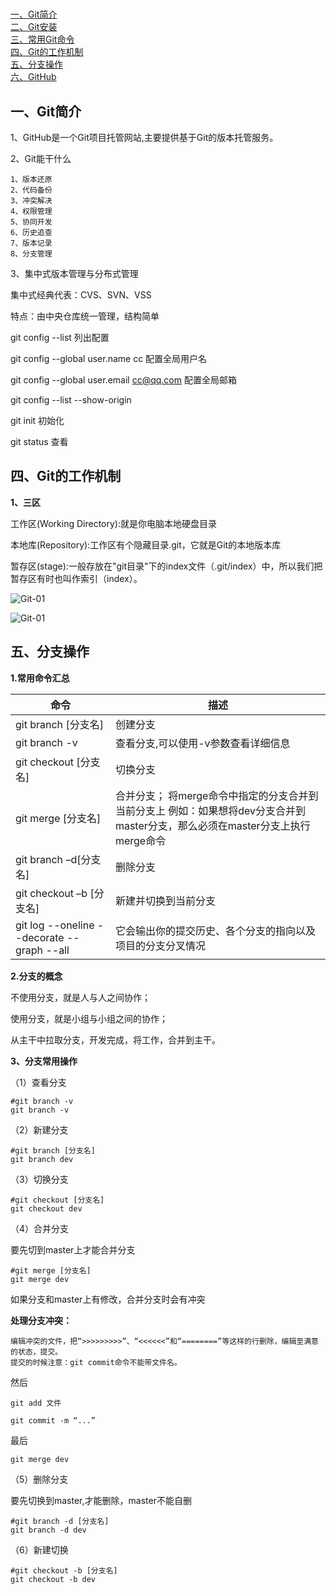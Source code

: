 # 

<nav>
<a href="#Git简介">一、Git简介</a><br/>
<a href="#二、Git安装">二、Git安装</a><br/>
<a href="#三、常用Git命令">三、常用Git命令</a><br/>
    <a href="#四、Git的工作机制">四、Git的工作机制</a><br/>
    <a href="#五、分支操作">五、分支操作</a><br/>
    <a href="#六、GitHub">六、GitHub</a><br/>
</nav>




## 一、Git简介

1、GitHub是一个Git项目托管网站,主要提供基于Git的版本托管服务。

2、Git能干什么

```
1、版本还原
2、代码备份
3、冲突解决
4、权限管理
5、协同开发
6、历史追查
7、版本记录
8、分支管理
```

3、集中式版本管理与分布式管理

集中式经典代表：CVS、SVN、VSS

特点：由中央仓库统一管理，结构简单





git config --list 列出配置

git config --global user.name cc  配置全局用户名

git config --global user.email cc@qq.com  配置全局邮箱

git config --list --show-origin

git init 初始化

git status 查看



## 四、Git的工作机制

**1、三区**

工作区(Working Directory):就是你电脑本地硬盘目录

本地库(Repository):工作区有个隐藏目录.git，它就是Git的本地版本库

暂存区(stage):一般存放在"git目录"下的index文件（.git/index）中，所以我们把暂存区有时也叫作索引（index）。

![Git-01](E:\BigData-Git\pictures\Git-01.png)

![Git-01](E:\BigData-Git\pictures\Git-02.png)









## 五、分支操作

**1.常用命令汇总**

| 命令                                       | 描述                                                         |
| ------------------------------------------ | ------------------------------------------------------------ |
| git branch [分支名]                        | 创建分支                                                     |
| git branch -v                              | 查看分支,可以使用-v参数查看详细信息                          |
| git checkout [分支名]                      | 切换分支                                                     |
| git merge [分支名]                         | 合并分支；  将merge命令中指定的分支合并到当前分支上  例如：如果想将dev分支合并到master分支，那么必须在master分支上执行merge命令 |
| git branch –d[分支名]                      | 删除分支                                                     |
| git checkout –b [分支名]                   | 新建并切换到当前分支                                         |
| git log --oneline --decorate --graph --all | 它会输出你的提交历史、各个分支的指向以及项目的分支分叉情况   |

**2.分支的概念**

不使用分支，就是人与人之间协作；

使用分支，就是小组与小组之间的协作；

从主干中拉取分支，开发完成，将工作，合并到主干。

**3、分支常用操作**

（1）查看分支

```
#git branch -v
git branch -v
```

（2）新建分支

```
#git branch [分支名]
git branch dev
```

（3）切换分支

```
#git checkout [分支名]
git checkout dev
```

（4）合并分支

要先切到master上才能合并分支

```
#git merge [分支名]
git merge dev
```

如果分支和master上有修改，合并分支时会有冲突

**处理分支冲突：**

```
编辑冲突的文件，把“>>>>>>>>>”、“<<<<<<”和“========”等这样的行删除，编辑至满意的状态，提交。
提交的时候注意：git commit命令不能带文件名。
```

然后

```
git add 文件
```

```
git commit -m “...”
```

最后

```
git merge dev
```

（5）删除分支

要先切换到master,才能删除，master不能自删

```
#git branch -d [分支名]
git branch -d dev
```

（6）新建切换

```
#git checkout -b [分支名]
git checkout -b dev
```